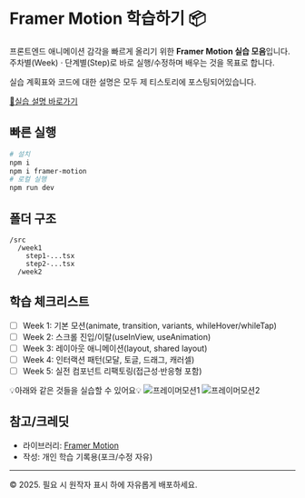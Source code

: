
# Framer Motion 학습하기 📦

프론트엔드 애니메이션 감각을 빠르게 올리기 위한 **Framer Motion 실습 모음**입니다.  
주차별(Week) · 단계별(Step)로 바로 실행/수정하며 배우는 것을 목표로 합니다.

실습 계획표와 코드에 대한 설명은 모두 제 티스토리에 포스팅되어있습니다.

[🔗실습 설명 바로가기](https://kenco.tistory.com/category/Study%20Notes/Framer%20Motion)

## 빠른 실행
```bash
# 설치
npm i
npm i framer-motion
# 로컬 실행
npm run dev
```

## 폴더 구조

```
/src
  /week1
    step1-...tsx
    step2-...tsx
  /week2
```

## 학습 체크리스트

* [ ] Week 1: 기본 모션(animate, transition, variants, whileHover/whileTap)
* [ ] Week 2: 스크롤 진입/이탈(useInView, useAnimation)
* [ ] Week 3: 레이아웃 애니메이션(layout, shared layout)
* [ ] Week 4: 인터랙션 패턴(모달, 토글, 드래그, 캐러셀)
* [ ] Week 5: 실전 컴포넌트 리팩토링(접근성·반응형 포함)

💡아래와 같은 것들을 실습할 수 있어요💡
![프레이머모션1](https://github.com/user-attachments/assets/0f80ae25-c481-4a84-ac05-af83c811d4c3)
![프레이머모션2](https://github.com/user-attachments/assets/366235f9-3bb4-4f9e-8a3a-d02eba5eee71)


## 참고/크레딧

* 라이브러리: [Framer Motion](https://www.framer.com/motion/)
* 작성: 개인 학습 기록용(포크/수정 자유)

---

© 2025. 필요 시 원작자 표시 하에 자유롭게 배포하세요.
